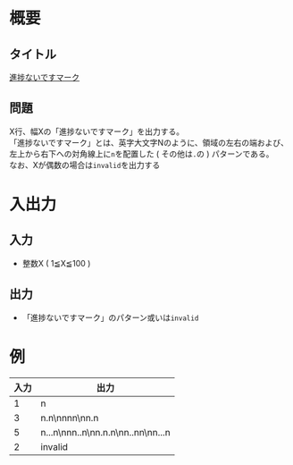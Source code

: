 # 概要
## タイトル
[進捗ないですマーク](https://codeiq.jp/q/3465)

## 問題
X行、幅Xの「進捗ないですマーク」を出力する。  
「進捗ないですマーク」とは、英字大文字Nのように、領域の左右の端および、左上から右下への対角線上に`n`を配置した ( その他は`.`の ) パターンである。  
なお、Xが偶数の場合は`invalid`を出力する

# 入出力
## 入力
* 整数X ( 1≦X≦100 )

## 出力
* 「進捗ないですマーク」のパターン或いは`invalid`

# 例
|入力|出力|
|-|-|
|1|n|
|3|n.n\nnnn\nn.n|
|5|n...n\nnn..n\nn.n.n\nn..nn\nn...n|
|2|invalid|
